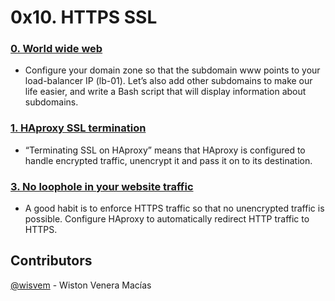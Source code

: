 # 0x10. HTTPS SSL

### [0. World wide web](./0-world_wide_web)
- Configure your domain zone so that the subdomain www points to your load-balancer IP (lb-01).
Let’s also add other subdomains to make our life easier, and write a Bash script that will display information about subdomains.

### [1. HAproxy SSL termination](./1-haproxy_ssl_termination)
- “Terminating SSL on HAproxy” means that HAproxy is configured to handle encrypted traffic, unencrypt it and pass it on to its destination.

### [3. No loophole in your website traffic](./100-redirect_http_to_https)
- A good habit is to enforce HTTPS traffic so that no unencrypted traffic is possible. Configure HAproxy to automatically redirect HTTP traffic to HTTPS.

## Contributors
[@wisvem](https://github.com/wisvem) - Wiston Venera Macías
